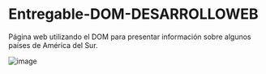 # Entregable-DOM-DESARROLLOWEB
Página web utilizando el DOM para presentar información sobre algunos países de América del Sur.

![image](https://github.com/SOFTHAMCKK/Entregable-DOM-DESARROLLOWEB/assets/141162798/afbea91b-99bc-404f-bfc8-ae0164131681)
